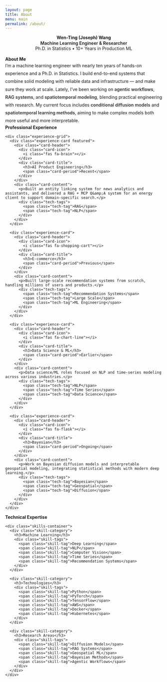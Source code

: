 ```yaml
---
layout: page
title: About
menu: main
permalink: /about/
---
```


<div class="about-page">
  <!-- Hero Section -->
  <section class="about-hero">
    <div class="hero-content">
      <div class="profile-section">
        <div class="profile-info">
          <h1 class="profile-name">Wen-Ting (Joseph) Wang</h1>
          <p class="profile-title">Machine Learning Engineer & Researcher</p>
          <p class="profile-subtitle">Ph.D. in Statistics • 10+ Years in Production ML</p>
          <div class="profile-highlights">
            <span class="highlight-tag">AI Product Engineering</span>
            <span class="highlight-tag">Research & Development</span>
            <span class="highlight-tag">End-to-End ML Systems</span>
          </div>
        </div>
      </div>
    </div>
  </section>

  <!-- About Me Section -->
  <section class="about-section">
    <div class="section-header">
      <h2 class="section-title">
        <i class="fas fa-user-circle"></i>
        About Me
      </h2>
    </div>
    <div class="content-card">
      <div class="intro-text">
        <p class="intro-paragraph">
I’m a machine learning engineer with nearly ten years of hands-on experience and a Ph.D. in Statistics. I build end-to-end systems that combine solid modeling with reliable data and infrastructure — and make sure they work at scale. Lately, I’ve been working on <span class="kw">agentic workflows</span>, <span class="kw">RAG systems</span>, and <span class="kw">spatiotemporal modeling</span>, blending practical engineering with research. My current focus includes <span class="kw">conditional diffusion models</span> and <span class="kw">spatiotemporal learning methods</span>, aiming to make complex models both more useful and more interpretable.
        </p>
      </div>
    </div>
  </section>

  <!-- Experience Section -->
  <section class="about-section">
    <div class="section-header">
      <h2 class="section-title">
        <i class="fas fa-briefcase"></i>
        Professional Experience
      </h2>
    </div>
    
    <div class="experience-grid">
      <div class="experience-card featured">
        <div class="card-header">
          <div class="card-icon">
            <i class="fas fa-brain"></i>
          </div>
          <div class="card-title">
            <h3>AI Product Engineering</h3>
            <span class="card-period">Recent</span>
          </div>
        </div>
        <div class="card-content">
          <p>Built an entity linking system for news analytics and assistants, and delivered a RAG + MCP Q&amp;A system for an energy client to support domain-specific search.</p>
          <div class="tech-tags">
            <span class="tech-tag">RAG</span>
            <span class="tech-tag">NLP</span>
          </div>
        </div>
      </div>

      <div class="experience-card">
        <div class="card-header">
          <div class="card-icon">
            <i class="fas fa-shopping-cart"></i>
          </div>
          <div class="card-title">
            <h3>E-commerce</h3>
            <span class="card-period">Previous</span>
          </div>
        </div>
        <div class="card-content">
          <p>Built large-scale recommendation systems from scratch, handling millions of users and products.</p>
          <div class="tech-tags">
            <span class="tech-tag">Recommendation Systems</span>
            <span class="tech-tag">Large Scale</span>
            <span class="tech-tag">ML Engineering</span>
          </div>
        </div>
      </div>

      <div class="experience-card">
        <div class="card-header">
          <div class="card-icon">
            <i class="fas fa-chart-line"></i>
          </div>
          <div class="card-title">
            <h3>Data Science & ML</h3>
            <span class="card-period">Earlier</span>
          </div>
        </div>
        <div class="card-content">
          <p>Data science/ML roles focused on NLP and time-series modeling across various industries.</p>
          <div class="tech-tags">
            <span class="tech-tag">NLP</span>
            <span class="tech-tag">Time Series</span>
            <span class="tech-tag">Data Science</span>
          </div>
        </div>
      </div>

      <div class="experience-card">
        <div class="card-header">
          <div class="card-icon">
            <i class="fas fa-flask"></i>
          </div>
          <div class="card-title">
            <h3>Bayesian</h3>
            <span class="card-period">Ongoing</span>
          </div>
        </div>
        <div class="card-content">
          <p>Work on Bayesian diffusion models and interpretable geospatial modeling, integrating statistical methods with modern deep learning.</p>
          <div class="tech-tags">
            <span class="tech-tag">Bayesian</span>
            <span class="tech-tag">Geospatial</span>
            <span class="tech-tag">Diffusion</span>
          </div>
        </div>
      </div>
    </div>
  </section>

  <!-- Skills Section -->
  <section class="about-section">
    <div class="section-header">
      <h2 class="section-title">
        <i class="fas fa-tools"></i>
        Technical Expertise
      </h2>
    </div>
    
    <div class="skills-container">
      <div class="skill-category">
        <h3>Machine Learning</h3>
        <div class="skill-tags">
          <span class="skill-tag">Deep Learning</span>
          <span class="skill-tag">NLP</span>
          <span class="skill-tag">Computer Vision</span>
          <span class="skill-tag">Time Series</span>
          <span class="skill-tag">Recommendation Systems</span>
        </div>
      </div>
      
      <div class="skill-category">
        <h3>Technologies</h3>
        <div class="skill-tags">
          <span class="skill-tag">Python</span>
          <span class="skill-tag">PyTorch</span>
          <span class="skill-tag">TensorFlow</span>
          <span class="skill-tag">AWS</span>
          <span class="skill-tag">Docker</span>
          <span class="skill-tag">Kubernetes</span>
        </div>
      </div>
      
      <div class="skill-category">
        <h3>Research Areas</h3>
        <div class="skill-tags">
          <span class="skill-tag">Diffusion Models</span>
          <span class="skill-tag">RAG Systems</span>
          <span class="skill-tag">Geospatial ML</span>
          <span class="skill-tag">Bayesian Methods</span>
          <span class="skill-tag">Agentic Workflows</span>
        </div>
      </div>
    </div>
  </section>
</div>

<style>
.about-page {
  max-width: 1000px;
  margin: 0 auto;
  padding: 0 var(--spacing-md);
}

/* Hide the layout's default page title on this page (fixes low-contrast "About" in dark mode) */
h1.page-title:has(+ .about-page),
h1.post-title:has(+ .about-page) {
  display: none;
}
/* Fallback for browsers without :has() — scope to this page only by reducing space and dimming */
@supports not (selector(:has(*))) {
  h1.page-title, h1.post-title {
    color: var(--text-secondary);
    opacity: .6;
  }
}

/* Hero Section */
.about-hero {
  background: linear-gradient(135deg, var(--bg-secondary) 0%, var(--bg-tertiary) 100%);
  border-radius: var(--border-radius-xl);
  padding: var(--spacing-3xl);
  margin-bottom: var(--spacing-3xl);
  text-align: center;
}

.profile-section {
  display: flex;
  align-items: center;
  justify-content: center;
  text-align: center;
}

.profile-info {
  text-align: center;
  max-width: 800px;
}

.profile-name {
  font-size: var(--font-size-4xl);
  font-weight: 700;
  color: var(--text-primary);
  margin: 0 0 var(--spacing-sm) 0;
  line-height: 1.2;
}

.profile-title {
  font-size: var(--font-size-xl);
  color: var(--accent-primary);
  font-weight: 600;
  margin: 0 0 var(--spacing-xs) 0;
}

.profile-subtitle {
  font-size: var(--font-size-lg);
  color: var(--text-secondary);
  margin: 0 0 var(--spacing-lg) 0;
}

.profile-highlights {
  display: flex;
  justify-content: center;
  flex-wrap: wrap;
  gap: var(--spacing-md);
  margin-top: var(--spacing-lg);
}

.highlight-tag {
  background: linear-gradient(135deg, var(--accent-primary), var(--accent-secondary));
  color: white;
  padding: var(--spacing-sm) var(--spacing-lg);
  border-radius: var(--border-radius-xl);
  font-size: var(--font-size-sm);
  font-weight: 600;
  box-shadow: var(--shadow);
  transition: all var(--transition-fast);
}

.highlight-tag:hover {
  transform: translateY(-2px);
  box-shadow: var(--shadow-lg);
}

/* Section Styles */
.about-section {
  margin-bottom: var(--spacing-3xl);
}

.section-header {
  margin-bottom: var(--spacing-xl);
}

.section-title {
  font-size: var(--font-size-3xl);
  font-weight: 700;
  color: var(--text-primary);
  margin: 0;
  display: flex;
  align-items: center;
  gap: var(--spacing-md);
}

.section-title i {
  color: var(--accent-primary);
  font-size: var(--font-size-2xl);
}

/* Content Card */
.content-card {
  background: var(--bg-primary);
  border: 1px solid var(--border-color);
  border-radius: var(--border-radius-lg);
  padding: var(--spacing-2xl);
  box-shadow: var(--shadow);
}

.intro-text {
  font-size: var(--font-size-xl);
  line-height: 1.8;
  color: var(--text-primary);
  margin: 0;
  font-weight: 400;
}

.intro-paragraph {
  margin: 0 0 var(--spacing-lg) 0;
  font-size: var(--font-size-xl);
  line-height: 1.8;
  color: var(--text-primary);
}

.intro-paragraph:last-child {
  margin-bottom: 0;
}

/* Inline keyword accent (avoid .highlight to not clash with Jekyll/Rouge) */
.kw {
  font-weight: 600;
  color: color-mix(in oklab, var(--text-primary) 88%, var(--accent-primary) 12%);
}
@supports not (color-mix(in oklab, black 10%, white)) {
  .kw {
    color: var(--accent-primary);
    opacity: .9;
  }
}

/* Experience Grid */
.experience-grid {
  display: grid;
  grid-template-columns: repeat(auto-fit, minmax(350px, 1fr));
  gap: var(--spacing-xl);
}

.experience-card {
  background: var(--bg-primary);
  border: 1px solid var(--border-color);
  border-radius: var(--border-radius-lg);
  padding: var(--spacing-xl);
  box-shadow: var(--shadow);
  transition: all var(--transition-base);
  position: relative;
  overflow: hidden;
}

.experience-card:hover {
  transform: translateY(-4px);
  box-shadow: var(--shadow-lg);
  border-color: var(--accent-primary);
}

.experience-card.featured {
  border-color: var(--accent-primary);
  background: linear-gradient(135deg, var(--bg-primary) 0%, rgba(13, 110, 253, 0.02) 100%);
}

.experience-card.featured::before {
  content: '';
  position: absolute;
  top: 0;
  left: 0;
  right: 0;
  height: 4px;
  background: linear-gradient(90deg, var(--accent-primary), var(--accent-secondary));
}

.card-header {
  display: flex;
  align-items: flex-start;
  gap: var(--spacing-md);
  margin-bottom: var(--spacing-md);
}

.card-icon {
  width: 50px;
  height: 50px;
  background: linear-gradient(135deg, var(--accent-primary), var(--accent-secondary));
  border-radius: var(--border-radius);
  display: flex;
  align-items: center;
  justify-content: center;
  color: white;
  font-size: var(--font-size-lg);
  flex-shrink: 0;
}

.card-title h3 {
  font-size: var(--font-size-xl);
  font-weight: 700;
  color: var(--text-primary);
  margin: 0 0 var(--spacing-xs) 0;
}

.card-period {
  font-size: var(--font-size-sm);
  color: var(--text-secondary);
  background: var(--bg-secondary);
  padding: var(--spacing-xs) var(--spacing-sm);
  border-radius: var(--border-radius);
  font-weight: 500;
}

.card-content p {
  color: var(--text-primary);
  line-height: 1.6;
  margin: 0 0 var(--spacing-md) 0;
}

.tech-tags {
  display: flex;
  flex-wrap: wrap;
  gap: var(--spacing-xs);
}

.tech-tag {
  background: var(--bg-secondary);
  color: var(--accent-primary);
  padding: var(--spacing-xs) var(--spacing-sm);
  border-radius: var(--border-radius);
  font-size: var(--font-size-sm);
  font-weight: 500;
  border: 1px solid var(--border-color);
}

/* Skills Container */
.skills-container {
  display: grid;
  grid-template-columns: repeat(auto-fit, minmax(300px, 1fr));
  gap: var(--spacing-xl);
}

.skill-category h3 {
  font-size: var(--font-size-lg);
  font-weight: 600;
  color: var(--text-primary);
  margin: 0 0 var(--spacing-md) 0;
}

.skill-tags {
  display: flex;
  flex-wrap: wrap;
  gap: var(--spacing-sm);
}

.skill-tag {
  background: var(--bg-secondary);
  color: var(--text-primary);
  padding: var(--spacing-sm) var(--spacing-md);
  border-radius: var(--border-radius);
  font-size: var(--font-size-sm);
  font-weight: 500;
  border: 1px solid var(--border-color);
  transition: all var(--transition-fast);
}

.skill-tag:hover {
  background: var(--accent-primary);
  color: white;
  border-color: var(--accent-primary);
}

/* Responsive Design */
@media (max-width: 768px) {
  .profile-section {
    flex-direction: column;
    text-align: center;
  }
  
  .profile-info {
    text-align: center;
  }
  
  .experience-grid,
  .skills-container {
    grid-template-columns: 1fr;
  }
  
  .skills-container {
    grid-template-columns: 1fr;
  }
  
  .profile-name {
    font-size: var(--font-size-3xl);
  }
  
  .section-title {
    font-size: var(--font-size-2xl);
  }
}
</style>
